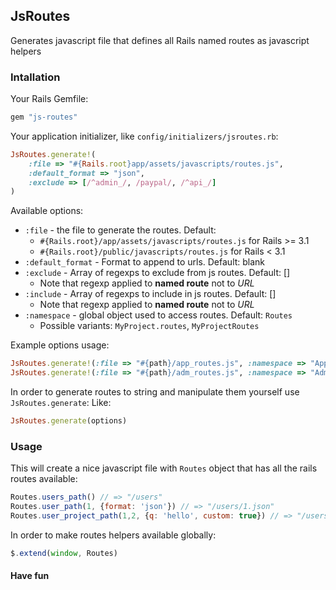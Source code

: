 ## JsRoutes

Generates javascript file that defines all Rails named routes as javascript helpers

### Intallation

Your Rails Gemfile:

``` ruby
gem "js-routes"
```

Your application initializer, like `config/initializers/jsroutes.rb`:

``` ruby
JsRoutes.generate!(
    :file => "#{Rails.root}app/assets/javascripts/routes.js",
    :default_format => "json",
    :exclude => [/^admin_/, /paypal/, /^api_/]
)
```

Available options:

* `:file` - the file to generate the routes. Default: 
  * `#{Rails.root}/app/assets/javascripts/routes.js` for Rails >= 3.1
  * `#{Rails.root}/public/javascripts/routes.js` for Rails < 3.1
* `:default_format` - Format to append to urls. Default: blank
* `:exclude` - Array of regexps to exclude from js routes. Default: []
  * Note that regexp applied to **named route** not to *URL*
* `:include` - Array of regexps to include in js routes. Default: []
  * Note that regexp applied to **named route** not to *URL*
* `:namespace` - global object used to access routes. Default: `Routes`
  * Possible variants: `MyProject.routes`, `MyProjectRoutes`

Example options usage:

``` ruby
JsRoutes.generate!(:file => "#{path}/app_routes.js", :namespace => "AppRoutes", :exclude => /^admin_/, :default_format => "json")
JsRoutes.generate!(:file => "#{path}/adm_routes.js", :namespace => "AdmRoutes", :include => /^admin_/, :default_format => "json")
```

In order to generate routes to string and manipulate them yourself use `JsRoutes.generate`:
Like:

``` ruby
JsRoutes.generate(options)
```

### Usage

This will create a nice javascript file with `Routes` object that has all the rails routes available:

``` js
Routes.users_path() // => "/users"
Routes.user_path(1, {format: 'json'}) // => "/users/1.json"
Routes.user_project_path(1,2, {q: 'hello', custom: true}) // => "/users/1/projects/2?q=hello&custom=true"
```

In order to make routes helpers available globally:

``` js
$.extend(window, Routes)
```

#### Have fun 
